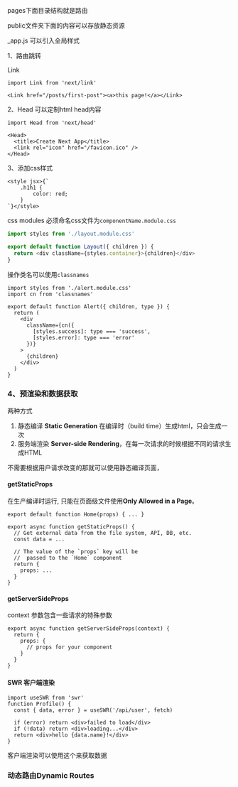 pages下面目录结构就是路由

public文件夹下面的内容可以存放静态资源

_app.js 可以引入全局样式

1、路由跳转

Link

```
import Link from 'next/link'

<Link href="/posts/first-post"><a>this page!</a></Link>
```

2、Head 可以定制html head内容

```
import Head from 'next/head'

<Head>
  <title>Create Next App</title>
  <link rel="icon" href="/favicon.ico" />
</Head>
```

3、添加css样式

```
<style jsx>{`
	.h1h1 {
		color: red;
	}
`}</style>
```

css modules 必须命名css文件为`componentName.module.css`

```js
import styles from './layout.module.css'

export default function Layout({ children }) {
  return <div className={styles.container}>{children}</div>
}
```

操作类名可以使用`classnames`

```
import styles from './alert.module.css'
import cn from 'classnames'

export default function Alert({ children, type }) {
  return (
    <div
      className={cn({
        [styles.success]: type === 'success',
        [styles.error]: type === 'error'
      })}
    >
      {children}
    </div>
  )
}
```

### 4、预渲染和数据获取

两种方式

1. 静态编译 **Static Generation** 在编译时（build time）生成html，只会生成一次
2. 服务端渲染 **Server-side Rendering**，在每一次请求的时候根据不同的请求生成HTML

不需要根据用户请求改变的那就可以使用静态编译页面，

#### getStaticProps 

在生产编译时运行,  只能在页面级文件使用**Only Allowed in a Page**。

```
export default function Home(props) { ... }

export async function getStaticProps() {
  // Get external data from the file system, API, DB, etc.
  const data = ...

  // The value of the `props` key will be
  //  passed to the `Home` component
  return {
    props: ...
  }
}
```

#### getServerSideProps

context 参数包含一些请求的特殊参数

```
export async function getServerSideProps(context) {
  return {
    props: {
      // props for your component
    }
  }
}
```

#### SWR 客户端渲染

```
import useSWR from 'swr'
function Profile() {
  const { data, error } = useSWR('/api/user', fetch)

  if (error) return <div>failed to load</div>
  if (!data) return <div>loading...</div>
  return <div>hello {data.name}!</div>
}
```

客户端渲染可以使用这个来获取数据

### 动态路由Dynamic Routes

